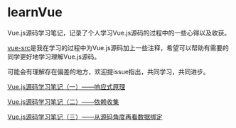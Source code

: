 # learnVue

Vue.js源码学习笔记，记录了个人学习Vue.js源码的过程中的一些心得以及收获。

[vue-src](./vue-src)是我在学习的过程中为Vue.js源码加上一些注释，希望可以帮助有需要的同学更好地学习理解Vue.js源码。

可能会有理解存在偏差的地方，欢迎提issue指出，共同学习，共同进步。

[Vue.js源码学习笔记（一）——响应式原理](./docs/响应式原理.MarkDown)

[Vue.js源码学习笔记（二）——依赖收集](./docs/依赖收集.MarkDown)

[Vue.js源码学习笔记（三）——从源码角度再看数据绑定](./docs/从源码角度再看数据绑定.MarkDown)